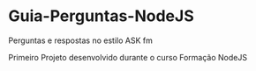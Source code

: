 # Guia-Perguntas-NodeJS

Perguntas e respostas no estilo ASK fm

Primeiro Projeto desenvolvido durante o curso Formação NodeJS


